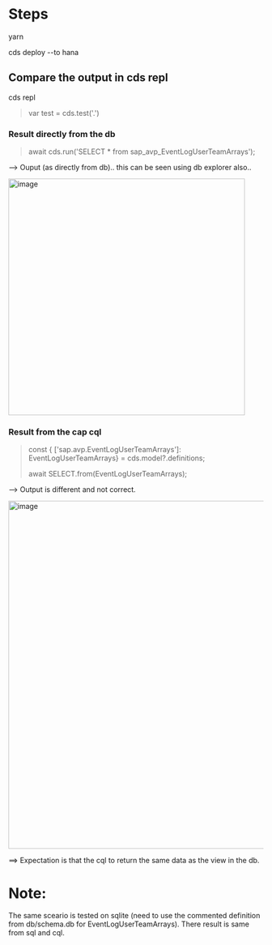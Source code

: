# Steps

yarn

cds deploy --to hana

## Compare the output in cds repl

cds repl
> var test = cds.test('.')

### Result directly from the db
> await cds.run('SELECT * from sap_avp_EventLogUserTeamArrays');

--> Ouput (as directly from db).. this can be seen using db explorer also..
<p><img width="467" alt="image" src="https://github.com/artless-soul/sap-cap-projection-test-01/assets/92021873/03c3ad8d-bed1-42fa-83b4-b6bde35ad2a7"></p>

### Result from the cap cql
> const { ['sap.avp.EventLogUserTeamArrays']: EventLogUserTeamArrays} = cds.model?.definitions;
>
> await SELECT.from(EventLogUserTeamArrays);

--> Output is different and not correct.
<p><img width="687" alt="image" src="https://github.com/artless-soul/sap-cap-projection-test-01/assets/92021873/51de999e-f053-4e7e-8a09-f68322500dae"></p>

==> Expectation is that the cql to return the same data as the view in the db.

# Note: 
The same sceario is tested on sqlite (need to use the commented definition from db/schema.db for EventLogUserTeamArrays).
There result is same from sql and cql.
